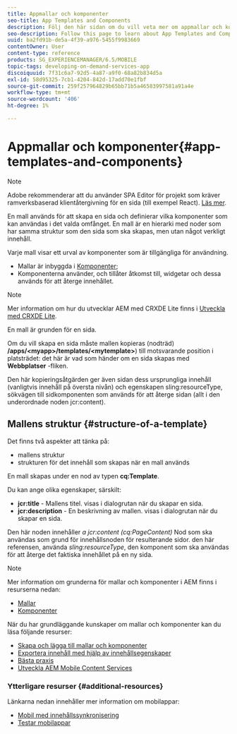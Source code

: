 ```yaml
---
title: Appmallar och komponenter
seo-title: App Templates and Components
description: Följ den här sidan om du vill veta mer om appmallar och komponenter. Den innehåller detaljerad information om mallarnas struktur.
seo-description: Follow this page to learn about App Templates and Components. It provides detailed information on the structure of templates.
uuid: ba2fd91b-de5a-4f39-a976-5455f9983669
contentOwner: User
content-type: reference
products: SG_EXPERIENCEMANAGER/6.5/MOBILE
topic-tags: developing-on-demand-services-app
discoiquuid: 7f31c6a7-92d5-4a87-a9f0-68a82b834d5a
exl-id: 58d95325-7cb1-4204-842d-17add70e1fbf
source-git-commit: 259f257964829b65bb71b5a46583997581a91a4e
workflow-type: tm+mt
source-wordcount: '406'
ht-degree: 1%

---
```


# Appmallar och komponenter{#app-templates-and-components}

>[!NOTE]
>
>Adobe rekommenderar att du använder SPA Editor för projekt som kräver ramverksbaserad klientåtergivning för en sida (till exempel React). [Läs mer](/help/sites-developing/spa-overview.md).

En mall används för att skapa en sida och definierar vilka komponenter som kan användas i det valda omfånget. En mall är en hierarki med noder som har samma struktur som den sida som ska skapas, men utan något verkligt innehåll.

Varje mall visar ett urval av komponenter som är tillgängliga för användning.

* Mallar är inbyggda i [Komponenter](/help/sites-developing/components.md);
* Komponenterna använder, och tillåter åtkomst till, widgetar och dessa används för att återge innehållet.

>[!NOTE]
>
>Mer information om hur du utvecklar AEM med CRXDE Lite finns i [Utveckla med CRXDE Lite](/help/sites-developing/developing-with-crxde-lite.md).

En mall är grunden för en sida.

Om du vill skapa en sida måste mallen kopieras (nodträd) **/apps/&lt;myapp>/templates/&lt;mytemplate>**) till motsvarande position i platsträdet: det här är vad som händer om en sida skapas med **Webbplatser** -fliken.

Den här kopieringsåtgärden ger även sidan dess ursprungliga innehåll (vanligtvis innehåll på översta nivån) och egenskapen sling:resourceType, sökvägen till sidkomponenten som används för att återge sidan (allt i den underordnade noden jcr:content).

## Mallens struktur {#structure-of-a-template}

Det finns två aspekter att tänka på:

* mallens struktur
* strukturen för det innehåll som skapas när en mall används

En mall skapas under en nod av typen **cq:Template**.

Du kan ange olika egenskaper, särskilt:

* **jcr:title** - Mallens titel. visas i dialogrutan när du skapar en sida.
* **jcr:description** - En beskrivning av mallen. visas i dialogrutan när du skapar en sida.

Den här noden innehåller *a jcr:content (cq:PageContent)* Nod som ska användas som grund för innehållsnoden för resulterande sidor. den här referensen, använda *sling:resourceType*, den komponent som ska användas för att återge det faktiska innehållet på en ny sida.

>[!NOTE]
>
>Mer information om grunderna för mallar och komponenter i AEM finns i resurserna nedan:
>
>* [Mallar](/help/sites-developing/templates.md)
>* [Komponenter](/help/sites-developing/components.md)
>

När du har grundläggande kunskaper om mallar och komponenter kan du läsa följande resurser:

* [Skapa och lägga till mallar och komponenter](/help/mobile/mobile-ondemand-app-templates.md)
* [Exportera innehåll med hjälp av innehållsegenskaper](/help/mobile/on-demand-content-properties-exporting.md)
* [Bästa praxis](/help/mobile/best-practices-aem-mobile.md)
* [Utveckla AEM Mobile Content Services](/help/mobile/developing-content-services.md)

### Ytterligare resurser {#additional-resources}

Länkarna nedan innehåller mer information om mobilappar:

* [Mobil med innehållssynkronisering](/help/mobile/mobile-ondemand-contentsync.md)
* [Testar mobilappar](/help/mobile/develop-mobile-apps-testing.md)
